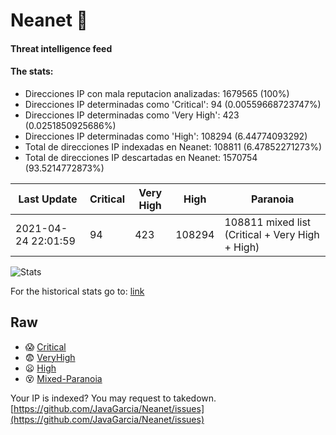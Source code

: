 # Neanet :hocho:
#### Threat intelligence feed
#### The stats:

- Direcciones IP con mala reputacion analizadas: 1679565 (100%)
- Direcciones IP determinadas como 'Critical':  94 (0.00559668723747%)
- Direcciones IP determinadas como 'Very High':  423 (0.0251850925686%)
- Direcciones IP determinadas como 'High':  108294 (6.44774093292)
- Total de direcciones IP indexadas en Neanet:  108811 (6.47852271273%)
- Total de direcciones IP descartadas en Neanet:  1570754 (93.5214772873%)

| Last Update | Critical | Very High | High | Paranoia |
| --- | --- | --- | --- | --- |
| 2021-04-24 22:01:59 | 94 | 423 | 108294 | 108811 mixed list (Critical + Very High + High)|

![Stats](https://docs.google.com/spreadsheets/d/e/2PACX-1vSnaNMIXVabIpDJjufMlzH7poXnshF3mgd8Is1g9ytUEzVsP5my4Trn8f-xkoLLQ38xpL3HtmUexLo6/pubchart?oid=501124687&format=image)

For the historical stats go to: [link](/stats.csv)
## Raw
- :scream: [Critical](https://raw.githubusercontent.com/JavaGarcia/Neanet/master/blacklists/neanet_critical.txt)
- :fearful: [VeryHigh](https://raw.githubusercontent.com/JavaGarcia/Neanet/master/blacklists/neanet_veryHigh.txtt)
- :frowning: [High](https://raw.githubusercontent.com/JavaGarcia/Neanet/master/blacklists/neanet_high.txt)
- :dizzy_face: [Mixed-Paranoia](https://raw.githubusercontent.com/JavaGarcia/Neanet/master/blacklists/neanet_all.txt)


Your IP is indexed? You may request to takedown. [https://github.com/JavaGarcia/Neanet/issues](https://github.com/JavaGarcia/Neanet/issues)







































































































































































































































































































































































































































































































































































































































































































































































































































































































































































































































































































































































































































































































































































































































































































































































































































































































































































































































































































































































































































































































































































































































































































































































































































































































































































































































































































































































































































































































































































































































































































































































































































































































































































































































































































































































































































































































































































































































































































































































































































































































































































































































































































































































































































































































































































































































































































































































































































































































































































































































































































































































































































































































































































































































































































































































































































































































































































































































































































































































































































































